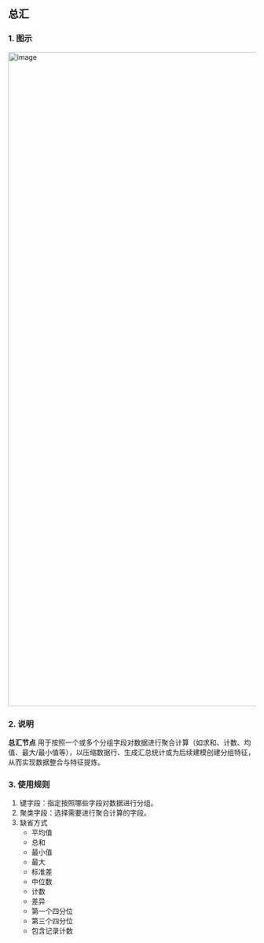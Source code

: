 ## 总汇 ##
### 1. 图示 ###
<img width="797" height="1331" alt="image" src="https://github.com/user-attachments/assets/cb7593a0-d1d2-4c1e-84b6-c7dfd8f8f4c1" />

### 2. 说明 ###
**总汇节点**
用于按照一个或多个分组字段对数据进行聚合计算（如求和、计数、均值、最大/最小值等），以压缩数据行、生成汇总统计或为后续建模创建分组特征，从而实现数据整合与特征提炼。

### 3. 使用规则 ###
1. 键字段：指定按照哪些字段对数据进行分组。
2. 聚类字段：选择需要进行聚合计算的字段。
3. 缺省方式
   - 平均值
   - 总和
   - 最小值
   - 最大
   - 标准差
   - 中位数
   - 计数
   - 差异
   - 第一个四分位
   - 第三个四分位
   - 包含记录计数
